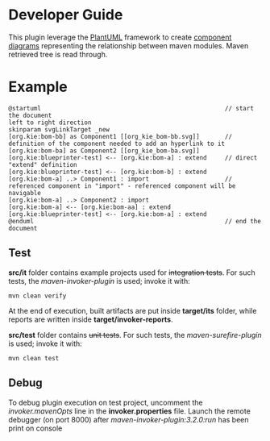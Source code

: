 Developer Guide
===============


This plugin leverage the [PlantUML](http://plantuml.com/) framework to create [component diagrams](http://plantuml.com/component-diagram) representing the relationship between maven modules.
Maven retrieved tree is read through.



Example
=======

    @startuml                                                   // start the document
    left to right direction
    skinparam svgLinkTarget _new
    [org.kie:bom-bb] as Component1 [[org_kie_bom-bb.svg]]       // definition of the component needed to add an hyperlink to it
    [org.kie:bom-ba] as Component2 [[org_kie_bom-ba.svg]]
    [org.kie:blueprinter-test] <-- [org.kie:bom-a] : extend     // direct "extend" definition
    [org.kie:blueprinter-test] <-- [org.kie:bom-b] : extend
    [org.kie:bom-a] ..> Component1 : import                     // referenced component in "import" - referenced component will be navigable 
    [org.kie:bom-a] ..> Component2 : import
    [org.kie:bom-a] <-- [org.kie:bom-aa] : extend
    [org.kie:blueprinter-test] <-- [org.kie:bom-a] : extend
    @enduml                                                     // end the document


Test
----
**src/it** folder contains example projects used for ~~integration tests~~. For such tests, the *maven-invoker-plugin* is used; invoke it with:

    mvn clean verify
    
At the end of execution, built artifacts are put inside **target/its** folder, while reports are written inside **target/invoker-reports**.


**src/test** folder contains ~~unit tests~~. For such tests, the *maven-surefire-plugin* is used; invoke it with:

    mvn clean test
    
Debug
-----
To debug plugin execution on test project, uncomment the *invoker.mavenOpts* line in the **invoker.properties** file. Launch the remote debugger (on port 8000) after
*maven-invoker-plugin:3.2.0:run* has been print on console 
    





